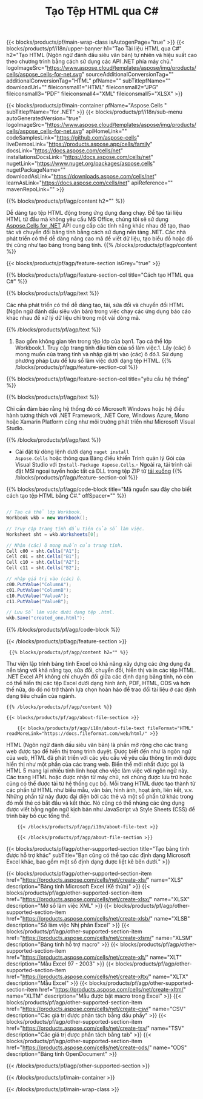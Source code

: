 ﻿---
title: Tạo Tệp HTML qua C# 
url: /vi/net/create-html/ 
description: C# Mã mẫu để tạo tài liệu HTML. Sử dụng mã này để tạo tệp HTML trong VB .NET, Asp .NET hoặc bất kỳ ứng dụng dựa trên .NET nào.
---
{{< blocks/products/pf/main-wrap-class isAutogenPage="true" >}}
{{< blocks/products/pf/i18n/upper-banner h1="Tạo Tài liệu HTML qua C#" h2="Tạo HTML (Ngôn ngữ đánh dấu siêu văn bản) tự nhiên và hiệu suất cao theo chương trình bằng cách sử dụng các API .NET phía máy chủ." logoImageSrc="https://www.aspose.cloud/templates/aspose/img/products/cells/aspose_cells-for-net.svg" sourceAdditionalConversionTag="" additionalConversionTag="HTML" pfName="" subTitlepfName="" downloadUrl="" fileiconsmall1="HTML" fileiconsmall2="JPG" fileiconsmall3="PDF" fileiconsmall4="XML" fileiconsmall5="XLSX" >}}

{{< blocks/products/pf/main-container pfName="Aspose.Cells " subTitlepfName="for .NET" >}}
{{< blocks/products/pf/i18n/sub-menu autoGeneratedVersion="true" logoImageSrc="https://www.aspose.cloud/templates/aspose/img/products/cells/aspose_cells-for-net.svg" apiHomeLink="" codeSamplesLink="https://github.com/aspose-cells" liveDemosLink="https://products.aspose.app/cells/family" docsLink="https://docs.aspose.com/cells/net" installationsDocsLink="https://docs.aspose.com/cells/net" nugetLink="https://www.nuget.org/packages/aspose.cells" nugetPackageName="" downloadAsLink="https://downloads.aspose.com/cells/net" learnAsLink="https://docs.aspose.com/cells/net" apiReference="" mavenRepoLink="" >}}

{{% blocks/products/pf/agp/content h2="" %}}

 Dễ dàng tạo tệp HTML động trong ứng dụng đang chạy. Để tạo tài liệu HTML từ đầu mà không yêu cầu MS Office, chúng tôi sẽ sử dụng
 [Aspose.Cells for .NET](https://products.aspose.com/cells/net) 
 API cung cấp các tính năng khác nhau để tạo, thao tác và chuyển đổi bảng tính bằng cách sử dụng nền tảng .NET. Các nhà phát triển có thể dễ dàng nâng cao mã để viết dữ liệu, tạo biểu đồ hoặc đồ thị cũng như tạo bảng trong bảng tính.
{{% /blocks/products/pf/agp/content %}}

{{< blocks/products/pf/agp/feature-section isGrey="true" >}}

{{% blocks/products/pf/agp/feature-section-col title="Cách tạo HTML qua C#" %}}

{{% blocks/products/pf/agp/text %}}

 Các nhà phát triển có thể dễ dàng tạo, tải, sửa đổi và chuyển đổi HTML (Ngôn ngữ đánh dấu siêu văn bản) trong việc chạy các ứng dụng báo cáo khác nhau để xử lý dữ liệu chỉ trong một vài dòng mã.

{{% /blocks/products/pf/agp/text %}}

1. Bao gồm không gian tên trong tệp lớp của bạn1. Tạo cá thể lớp Workbook.1. Truy cập trang tính đầu tiên của sổ làm việc.1. Lấy (các) ô mong muốn của trang tính và nhập giá trị vào (các) ô đó.1. Sử dụng phương pháp Lưu để lưu sổ làm việc dưới dạng tệp HTML.
{{% /blocks/products/pf/agp/feature-section-col %}}

{{% blocks/products/pf/agp/feature-section-col title="yêu cầu hệ thống" %}}

{{% blocks/products/pf/agp/text %}}

 Chỉ cần đảm bảo rằng hệ thống đó có Microsoft Windows hoặc hệ điều hành tương thích với .NET Framework, .NET Core, Windows Azure, Mono hoặc Xamarin Platform cũng như môi trường phát triển như Microsoft Visual Studio. 

{{% /blocks/products/pf/agp/text %}}

- Cài đặt từ dòng lệnh dưới dạng <code>nuget install Aspose.Cells</code> hoặc thông qua Bảng điều khiển Trình quản lý Gói của Visual Studio với <code>Install-Package Aspose.Cells</code>.- Ngoài ra, tải trình cài đặt MSI ngoại tuyến hoặc tất cả DLL trong tệp ZIP từ <a href="https://downloads.aspose.com/cells/net">tải xuống</a>
{{% /blocks/products/pf/agp/feature-section-col %}}

{{% blocks/products/pf/agp/code-block title="Mã nguồn sau đây cho biết cách tạo tệp HTML bằng C#." offSpacer="" %}}

```cs

// Tạo cá thể lớp Workbook.
Workbook wkb = new Workbook();

// Truy cập trang tính đầu tiên của sổ làm việc.
Worksheet sht = wkb.Worksheets[0];

// Nhận (các) ô mong muốn của trang tính.
Cell c00 = sht.Cells["A1"];
Cell c01 = sht.Cells["B1"];
Cell c10 = sht.Cells["A2"];
Cell c11 = sht.Cells["B2"];

// nhập giá trị vào (các) ô.
c00.PutValue("ColumnA");
c01.PutValue("ColumnB");
c10.PutValue("ValueA");
c11.PutValue("ValueB");

// Lưu Sổ làm việc dưới dạng tệp .html.
wkb.Save("created_one.html");


```

{{% /blocks/products/pf/agp/code-block %}}

{{< /blocks/products/pf/agp/feature-section >}}

<!-- aboutfile Starts -->

     
     {{% blocks/products/pf/agp/content h2="" %}}

 Thư viện lập trình bảng tính Excel có khả năng xây dựng các ứng dụng đa nền tảng với khả năng tạo, sửa đổi, chuyển đổi, hiển thị và in các tệp HTML. .NET Excel API không chỉ chuyển đổi giữa các định dạng bảng tính, nó còn có thể hiển thị các tệp Excel dưới dạng hình ảnh, PDF, HTML, ODS và hơn thế nữa, do đó nó trở thành lựa chọn hoàn hảo để trao đổi tài liệu ở các định dạng tiêu chuẩn của ngành.

    {{% /blocks/products/pf/agp/content %}}

    {{< blocks/products/pf/agp/about-file-section >}}

        {{< blocks/products/pf/agp/i18n/about-file-text fileFormat="HTML" readMoreLink="https://docs.fileformat.com/web/html/" >}}
HTML (Ngôn ngữ đánh dấu siêu văn bản) là phần mở rộng cho các trang web được tạo để hiển thị trong trình duyệt. Được biết đến như là ngôn ngữ của web, HTML đã phát triển với các yêu cầu về yêu cầu thông tin mới được hiển thị như một phần của các trang web. Biến thể mới nhất được gọi là HTML 5 mang lại nhiều tính linh hoạt cho việc làm việc với ngôn ngữ này. Các trang HTML hoặc được nhận từ máy chủ, nơi chúng được lưu trữ hoặc cũng có thể được tải từ hệ thống cục bộ. Mỗi trang HTML được tạo thành từ các phần tử HTML như biểu mẫu, văn bản, hình ảnh, hoạt ảnh, liên kết, v.v. Những phần tử này được đại diện bởi các thẻ và một số phần tử khác trong đó mỗi thẻ có bắt đầu và kết thúc. Nó cũng có thể nhúng các ứng dụng được viết bằng ngôn ngữ kịch bản như JavaScript và Style Sheets (CSS) để trình bày bố cục tổng thể.

        {{< /blocks/products/pf/agp/i18n/about-file-text >}}

        {{< /blocks/products/pf/agp/about-file-section >}}

          

<!-- aboutfile Ends -->

{{< blocks/products/pf/agp/other-supported-section title="Tạo bảng tính được hỗ trợ khác" subTitle="Bạn cũng có thể tạo các định dạng Microsoft Excel khác, bao gồm một số định dạng được liệt kê bên dưới." >}}

{{< blocks/products/pf/agp/other-supported-section-item href="https://products.aspose.com/cells/net/create-xls/" name="XLS" description="Bảng tính Microsoft Excel (Kế thừa)" >}} 
{{< blocks/products/pf/agp/other-supported-section-item href="https://products.aspose.com/cells/net/create-xlsx/" name="XLSX" description="Mở sổ làm việc XML" >}} 
{{< blocks/products/pf/agp/other-supported-section-item href="https://products.aspose.com/cells/net/create-xlsb/" name="XLSB" description="Sổ làm việc Nhị phân Excel" >}} 
{{< blocks/products/pf/agp/other-supported-section-item href="https://products.aspose.com/cells/net/create-xlsm/" name="XLSM" description="Bảng tính hỗ trợ macro" >}} 
{{< blocks/products/pf/agp/other-supported-section-item href="https://products.aspose.com/cells/net/create-xlt/" name="XLT" description="Mẫu Excel 97 - 2003" >}} 
{{< blocks/products/pf/agp/other-supported-section-item href="https://products.aspose.com/cells/net/create-xltx/" name="XLTX" description="Mẫu Excel" >}} 
{{< blocks/products/pf/agp/other-supported-section-item href="https://products.aspose.com/cells/net/create-xltm/" name="XLTM" description="Mẫu được bật macro trong Excel" >}} 
{{< blocks/products/pf/agp/other-supported-section-item href="https://products.aspose.com/cells/net/create-csv/" name="CSV" description="Các giá trị được phân tách bằng dấu phẩy" >}} 
{{< blocks/products/pf/agp/other-supported-section-item href="https://products.aspose.com/cells/net/create-tsv/" name="TSV" description="Các giá trị được phân tách bằng tab" >}} 
{{< blocks/products/pf/agp/other-supported-section-item href="https://products.aspose.com/cells/net/create-ods/" name="ODS" description="Bảng tính OpenDocument" >}} 

{{< /blocks/products/pf/agp/other-supported-section >}}

{{< /blocks/products/pf/main-container >}}
    
{{< /blocks/products/pf/main-wrap-class >}}
